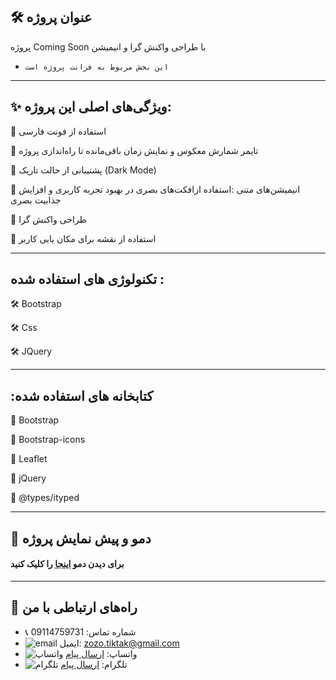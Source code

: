 ##  🛠️   عنوان پروژه     

پروژه Coming Soon با طراحی واکنش گرا و انیمیشن

- `این بخش مربوط به فرانت پروژه است
`

---




## ✨  ویژگی‌های اصلی این پروژه: 

💎 استفاده از فونت فارسی

💎 تایمر شمارش معکوس و
نمایش زمان باقی‌مانده تا راه‌اندازی پروژه

🌙 پشتیبانی از حالت تاریک (Dark Mode)


💎   انیمیشن‌های متنی :استفاده ازافکت‌های بصری در بهبود تجربه کاربری و افزایش جذابیت بصری 

💎 طراحی واکنش گرا    

💎 استفاده از نقشه برای مکان یابی کاربر    




---

## تکنولوژی های استفاده شده :


🛠️ Bootstrap

🛠️ Css

🛠️ JQuery

---

## :کتابخانه های استفاده شده


📘 Bootstrap

📘 Bootstrap-icons

📘 Leaflet 

📘 jQuery 

📘 @types/ityped 


---

## 📸 دمو و پیش نمایش پروژه
#### برای دیدن دمو [اینجا](https://coming-soon-pearl-ten.vercel.app/) را کلیک کنید

---


## 📢 راه‌های ارتباطی با من

- 📞 شماره تماس: 09114759731
- ![email](https://img.icons8.com/?size=20&id=P7UIlhbpWzZm&format=png&color=000000) ایمیل: zozo.tiktak@gmail.com
- ![واتساپ](https://img.icons8.com/color/24/whatsapp--v1.png) واتساپ:  [ارسال پیام](https://wa.me/989114759731)
- ![تلگرام](https://img.icons8.com/?size=25&id=EWzVSK2hyV9H&format=png&color=000000) تلگرام: [ارسال پیام](https://t.me/ZohreZamany)





